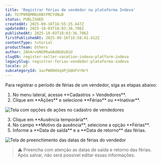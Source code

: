 ```yaml
---
title: 'Registrar férias de vendedor na plataforma Indeva'
id: 7G7P0RQMRNsKNtFMCYdNuD
status: PUBLISHED
createdAt: 2025-09-16T16:55:25.447Z
updatedAt: 2025-10-03T18:03:36.706Z
publishedAt: 2025-10-03T18:03:36.706Z
firstPublishedAt: 2025-09-16T16:58:41.412Z
contentType: tutorial
productTeam: Others
author: 2AhArvGNSPKwUAd8GOz0iU
slugEN: register-seller-vacation-indeva-platform-indeva
legacySlug: registrar-ferias-vendedor-plataforma-indeva
locale: pt
subcategoryId: 1acPW0OHXq4PjbQUFVrNrY
---
```


Para registrar o período de férias de um vendedor, siga as etapas abaixo:

<ol>
  <li>No menu lateral, acesse **Cadastros &gt; Vendedores**.</li>
  <li>Clique em **Ações** e selecione **Férias** ou **Inativar**.</li>
</ol>

<img
  src="https://cdn.elev.io/file/uploads/QBzHaXAsXxOVU9cJt8qy4K7_fCUmprAgEkSOPIaQEPs/CwwM1wnv-rIrotcLhq-pPCktB8xZqs4NkmhkPzqseEM/Snap%202018-01-19%20at%2011.03.08-kQ0.png"
  alt="Tela com opções de ações no cadastro de vendedores"
  loading="lazy"
/>

<ol start="3">
  <li>Clique em **Ausência temporária**.</li>
  <li>No campo **Motivo da ausência**, selecione a opção **Férias**.</li>
  <li>Informe a **Data de saída** e a **Data de retorno** das férias.</li>
</ol>

<img
  src="https://cdn.elev.io/file/uploads/QBzHaXAsXxOVU9cJt8qy4K7_fCUmprAgEkSOPIaQEPs/N8c_3OlADCZAPqOOCqqb26lkKIE2p4PM8ruun8QweT0/Snap%202018-01-19%20at%2015.06.41-6Hw.png"
  alt="Tela de preenchimento das datas de férias do vendedor"
  loading="lazy"
/>

> ⚠️ Preencha com atenção as datas de saída e retorno das férias. Após salvar, não será possível editar essas informações.

